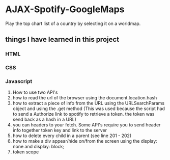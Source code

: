 # AJAX-Spotify-GoogleMaps

Play the top chart list of a country by selecting it on a worldmap.

## things I have learned in this project

### HTML

### CSS

### Javascript
1. How to use two API's
2. how to read the url of the browser using the document.location.hash
3. how to extract a piece of info from the URL using the URLSearchParams object and using the .get method (This was used because the script had to send a Authorize link to spotify to retrieve a token. the token was send back as a hash in a URL)
4. you can headers to your fetch. Some API's require you to send header info together token key and link to the server
5. how to delete every child in a parent (see line 201 - 202)
6. how to make a div appear/hide on/from the screen using the display: none and display: block;
7. token scope
